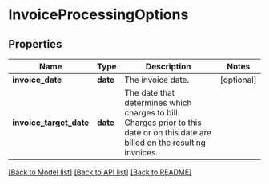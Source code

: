 # InvoiceProcessingOptions

## Properties
Name | Type | Description | Notes
------------ | ------------- | ------------- | -------------
**invoice_date** | **date** |  The invoice date. | [optional] 
**invoice_target_date** | **date** |  The date that determines which charges to bill. Charges prior to this date or on this date are billed on the resulting invoices.  | 

[[Back to Model list]](../README.md#documentation-for-models) [[Back to API list]](../README.md#documentation-for-api-endpoints) [[Back to README]](../README.md)


